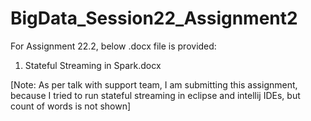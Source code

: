 # BigData_Session22_Assignment2


For Assignment 22.2, below .docx file is provided:

1. Stateful Streaming in Spark.docx

[Note: As per talk with support team, I am submitting this assignment, because I tried to run stateful streaming in eclipse and intellij IDEs, but count of words is not shown]
